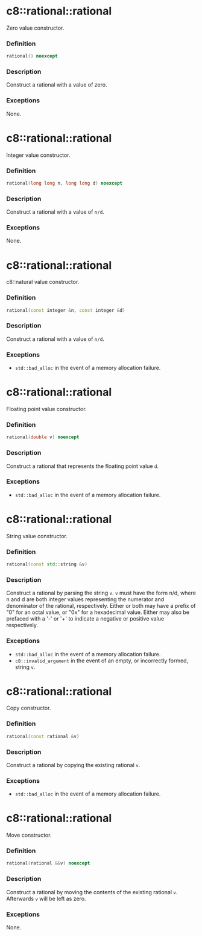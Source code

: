 # c8::rational::rational #

Zero value constructor.

### Definition ###

```cpp
rational() noexcept
```

### Description ###

Construct a rational with a value of zero.

### Exceptions ###

None.

# c8::rational::rational #

Integer value constructor.

### Definition ###

```cpp
rational(long long n, long long d) noexcept
```

### Description ###

Construct a rational with a value of `n/d`.

### Exceptions ###

None.

# c8::rational::rational #

c8::natural value constructor.

### Definition ###

```cpp
rational(const integer &n, const integer &d)
```

### Description ###

Construct a rational with a value of `n/d`.

### Exceptions ###

* `std::bad_alloc` in the event of a memory allocation failure.

# c8::rational::rational #

Floating point value constructor.

### Definition ###

```cpp
rational(double v) noexcept
```

### Description ###

Construct a rational that represents the floating point value `d`.

### Exceptions ###

* `std::bad_alloc` in the event of a memory allocation failure.

# c8::rational::rational #

String value constructor.

### Definition ###

```cpp
rational(const std::string &v)
```

### Description ###

Construct a rational by parsing the string `v`.  `v` must have the form n/d, where n and d are both integer values representing the numerator and denominator of the rational, respectively.  Either or both may have a prefix of "0" for an octal value, or "0x" for a hexadecimal value.  Either may also be prefaced with a '-' or '+' to indicate a negative or positive value respectively.

### Exceptions ###

* `std::bad_alloc` in the event of a memory allocation failure.
* `c8::invalid_argument` in the event of an empty, or incorrectly formed, string `v`.

# c8::rational::rational #

Copy constructor.

### Definition ###

```cpp
rational(const rational &v)
```

### Description ###

Construct a rational by copying the existing rational `v`.

### Exceptions ###

* `std::bad_alloc` in the event of a memory allocation failure.

# c8::rational::rational #

Move constructor.

### Definition ###

```cpp
rational(rational &&v) noexcept
```

### Description ###

Construct a rational by moving the contents of the existing rational `v`.  Afterwards `v` will be left as zero.

### Exceptions ###

None.

